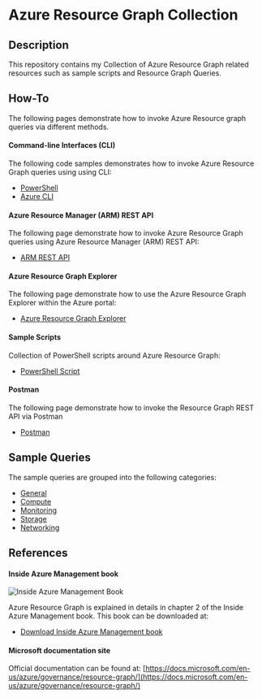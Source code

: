 # Azure Resource Graph Collection

## Description
This repository contains my Collection of Azure Resource Graph related resources such as sample scripts and Resource Graph Queries.

## How-To
The following pages demonstrate how to invoke Azure Resource graph queries via different methods.
#### Command-line Interfaces (CLI)
The following code samples demonstrates how to invoke Azure Resource Graph queries using using CLI:
* [PowerShell](How-To/PowerShell.md)
* [Azure CLI](How-To/AzureCLI.md)

#### Azure Resource Manager (ARM) REST API
The following page demonstrate how to invoke Azure Resource Graph queries using Azure Resource Manager (ARM) REST API:
* [ARM REST API](How-To/ARM-REST-API.md)

#### Azure Resource Graph Explorer
The following page demonstrate how to use the Azure Resource Graph Explorer within the Azure portal:
* [Azure Resource Graph Explorer](How-To/Resource-Graph-Explorer.md)

#### Sample Scripts
Collection of PowerShell scripts around Azure Resource Graph:
* [PowerShell Script](How-To/PS-Scripts.md)

#### Postman
The following page demonstrate how to invoke the Resource Graph REST API via Postman
* [Postman](How-To/Postman.md)

## Sample Queries
The sample queries are grouped into the following categories:
* [General](Queries/General.md)
* [Compute](Queries/Compute.md)
* [Monitoring](Queries/Monitoring.md)
* [Storage](Queries/Storage.md)
* [Networking](Queries/Network.md)


## References
#### Inside Azure Management book
![Inside Azure Management Book](images/inside-azure-mgmt-cover.jpg)

Azure Resource Graph is explained in details in chapter 2 of the Inside Azure Management book. This book can be downloaded at:
* [Download Inside Azure Management book](https://bit.ly/InsideAzureMgmt)

#### Microsoft documentation site
Official documentation can be found at: [https://docs.microsoft.com/en-us/azure/governance/resource-graph/](https://docs.microsoft.com/en-us/azure/governance/resource-graph/)